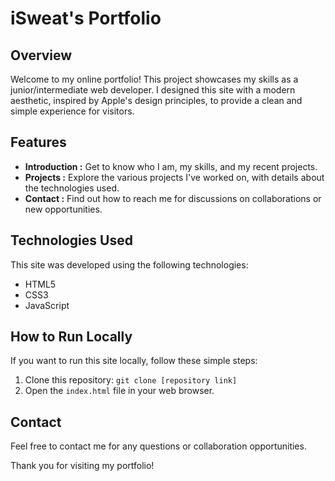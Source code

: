 # iSweat's Portfolio

## Overview

Welcome to my online portfolio! This project showcases my skills as a junior/intermediate web developer. I designed this site with a modern aesthetic, inspired by Apple's design principles, to provide a clean and simple experience for visitors.

## Features

- **Introduction :** Get to know who I am, my skills, and my recent projects.
- **Projects :** Explore the various projects I've worked on, with details about the technologies used.
- **Contact :** Find out how to reach me for discussions on collaborations or new opportunities.

## Technologies Used

This site was developed using the following technologies:

- HTML5
- CSS3
- JavaScript

## How to Run Locally

If you want to run this site locally, follow these simple steps:

1. Clone this repository: `git clone [repository link]`
2. Open the `index.html` file in your web browser.

## Contact

Feel free to contact me for any questions or collaboration opportunities.

Thank you for visiting my portfolio!
